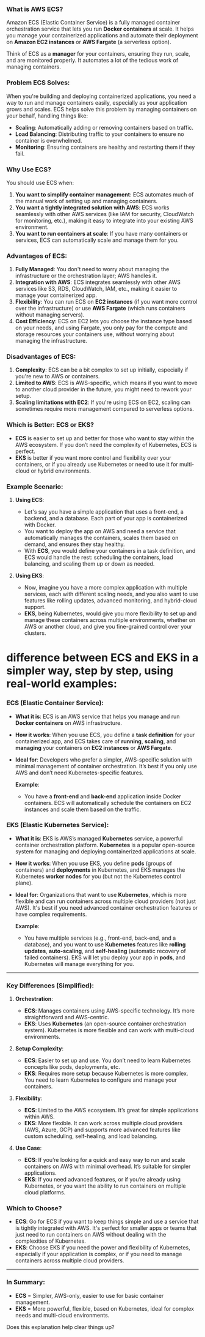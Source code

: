 ### **What is AWS ECS?**
Amazon ECS (Elastic Container Service) is a fully managed container orchestration service that lets you run **Docker containers** at scale. It helps you manage your containerized applications and automate their deployment on **Amazon EC2 instances** or **AWS Fargate** (a serverless option).

Think of ECS as a **manager** for your containers, ensuring they run, scale, and are monitored properly. It automates a lot of the tedious work of managing containers.

### **Problem ECS Solves:**
When you're building and deploying containerized applications, you need a way to run and manage containers easily, especially as your application grows and scales. ECS helps solve this problem by managing containers on your behalf, handling things like:
- **Scaling**: Automatically adding or removing containers based on traffic.
- **Load Balancing**: Distributing traffic to your containers to ensure no container is overwhelmed.
- **Monitoring**: Ensuring containers are healthy and restarting them if they fail.

### **Why Use ECS?**
You should use ECS when:
1. **You want to simplify container management**: ECS automates much of the manual work of setting up and managing containers.
2. **You want a tightly integrated solution with AWS**: ECS works seamlessly with other AWS services (like IAM for security, CloudWatch for monitoring, etc.), making it easy to integrate into your existing AWS environment.
3. **You want to run containers at scale**: If you have many containers or services, ECS can automatically scale and manage them for you.

### **Advantages of ECS**:
1. **Fully Managed**: You don't need to worry about managing the infrastructure or the orchestration layer; AWS handles it.
2. **Integration with AWS**: ECS integrates seamlessly with other AWS services like S3, RDS, CloudWatch, IAM, etc., making it easier to manage your containerized app.
3. **Flexibility**: You can run ECS on **EC2 instances** (if you want more control over the infrastructure) or use **AWS Fargate** (which runs containers without managing servers).
4. **Cost Efficiency**: ECS on EC2 lets you choose the instance type based on your needs, and using Fargate, you only pay for the compute and storage resources your containers use, without worrying about managing the infrastructure.

### **Disadvantages of ECS**:
1. **Complexity**: ECS can be a bit complex to set up initially, especially if you're new to AWS or containers.
2. **Limited to AWS**: ECS is AWS-specific, which means if you want to move to another cloud provider in the future, you might need to rework your setup.
3. **Scaling limitations with EC2**: If you're using ECS on EC2, scaling can sometimes require more management compared to serverless options.

### **Which is Better: ECS or EKS?**
- **ECS** is easier to set up and better for those who want to stay within the AWS ecosystem. If you don’t need the complexity of Kubernetes, ECS is perfect.
- **EKS** is better if you want more control and flexibility over your containers, or if you already use Kubernetes or need to use it for multi-cloud or hybrid environments.

### **Example Scenario:**
1. **Using ECS**:
   - Let's say you have a simple application that uses a front-end, a backend, and a database. Each part of your app is containerized with Docker.
   - You want to deploy the app on AWS and need a service that automatically manages the containers, scales them based on demand, and ensures they stay healthy.
   - With **ECS**, you would define your containers in a task definition, and ECS would handle the rest: scheduling the containers, load balancing, and scaling them up or down as needed.

2. **Using EKS**:
   - Now, imagine you have a more complex application with multiple services, each with different scaling needs, and you also want to use features like rolling updates, advanced monitoring, and hybrid-cloud support.
   - **EKS**, being Kubernetes, would give you more flexibility to set up and manage these containers across multiple environments, whether on AWS or another cloud, and give you fine-grained control over your clusters.

# difference between **ECS** and **EKS** in a simpler way, step by step, using real-world examples:

### **ECS (Elastic Container Service)**:
- **What it is**: ECS is an AWS service that helps you manage and run **Docker containers** on AWS infrastructure.
- **How it works**: When you use ECS, you define a **task definition** for your containerized app, and ECS takes care of **running**, **scaling**, and **managing** your containers on **EC2 instances** or **AWS Fargate**.
- **Ideal for**: Developers who prefer a simpler, AWS-specific solution with minimal management of container orchestration. It’s best if you only use AWS and don’t need Kubernetes-specific features.
  
  **Example**: 
  - You have a **front-end** and **back-end** application inside Docker containers. ECS will automatically schedule the containers on EC2 instances and scale them based on the traffic.

### **EKS (Elastic Kubernetes Service)**:
- **What it is**: EKS is AWS’s managed **Kubernetes** service, a powerful container orchestration platform. **Kubernetes** is a popular open-source system for managing and deploying containerized applications at scale.
- **How it works**: When you use EKS, you define **pods** (groups of containers) and **deployments** in Kubernetes, and EKS manages the Kubernetes **worker nodes** for you (but not the Kubernetes control plane).
- **Ideal for**: Organizations that want to use **Kubernetes**, which is more flexible and can run containers across multiple cloud providers (not just AWS). It's best if you need advanced container orchestration features or have complex requirements.

  **Example**:
  - You have multiple services (e.g., front-end, back-end, and a database), and you want to use **Kubernetes** features like **rolling updates**, **auto-scaling**, and **self-healing** (automatic recovery of failed containers). EKS will let you deploy your app in **pods**, and Kubernetes will manage everything for you.

---

### **Key Differences (Simplified)**:

1. **Orchestration**:
   - **ECS**: Manages containers using AWS-specific technology. It’s more straightforward and AWS-centric.
   - **EKS**: Uses **Kubernetes** (an open-source container orchestration system). Kubernetes is more flexible and can work with multi-cloud environments.

2. **Setup Complexity**:
   - **ECS**: Easier to set up and use. You don’t need to learn Kubernetes concepts like pods, deployments, etc.
   - **EKS**: Requires more setup because Kubernetes is more complex. You need to learn Kubernetes to configure and manage your containers.

3. **Flexibility**:
   - **ECS**: Limited to the AWS ecosystem. It’s great for simple applications within AWS.
   - **EKS**: More flexible. It can work across multiple cloud providers (AWS, Azure, GCP) and supports more advanced features like custom scheduling, self-healing, and load balancing.

4. **Use Case**:
   - **ECS**: If you’re looking for a quick and easy way to run and scale containers on AWS with minimal overhead. It’s suitable for simpler applications.
   - **EKS**: If you need advanced features, or if you’re already using Kubernetes, or you want the ability to run containers on multiple cloud platforms.

### **Which to Choose?**
- **ECS**: Go for ECS if you want to keep things simple and use a service that is tightly integrated with AWS. It's perfect for smaller apps or teams that just need to run containers on AWS without dealing with the complexities of Kubernetes.
- **EKS**: Choose EKS if you need the power and flexibility of Kubernetes, especially if your application is complex, or if you need to manage containers across multiple cloud providers.

---

### **In Summary**:
- **ECS** = Simpler, AWS-only, easier to use for basic container management.
- **EKS** = More powerful, flexible, based on Kubernetes, ideal for complex needs and multi-cloud environments.

Does this explanation help clear things up?
